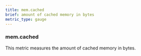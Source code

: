 ```yaml
---
title: mem.cached
brief: amount of cached memory in bytes
metric_type: gauge
---
```

### mem.cached

This metric measures the amount of cached memory in bytes.

